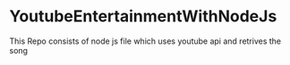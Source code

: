 # YoutubeEntertainmentWithNodeJs
This Repo consists of node js file which uses youtube api and retrives the song
